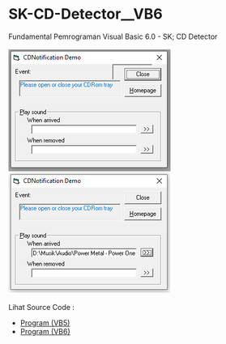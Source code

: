 # SK-CD-Detector__VB6
Fundamental Pemrograman Visual Basic 6.0 - SK; CD Detector<br><br>
<img src="https://github.com/RizkyKhapidsyah/SK-CD-Detector__VB6/blob/main/result/001.PNG"><br>
<img src="https://github.com/RizkyKhapidsyah/SK-CD-Detector__VB6/blob/main/result/002.PNG"><br><br>
Lihat Source Code : <br>
- <a href="https://github.com/RizkyKhapidsyah/SK-CD-Detector__VB6/tree/main/VB5">Program (VB5)</a><br>
- <a href="https://github.com/RizkyKhapidsyah/SK-CD-Detector__VB6/tree/main/VB6">Program (VB6)</a>
